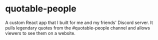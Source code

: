 # quotable-people

A custom React app that I built for me and my friends' Discord server. It pulls legendary quotes from the #quotable-people channel and allows viewers to see them on a website.